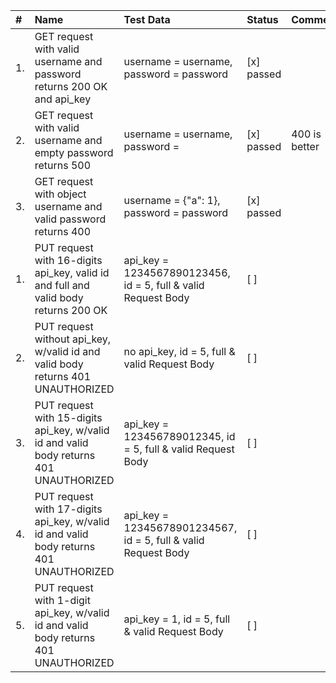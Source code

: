 
| #  | Name                                                                                   | Test Data                                                      | Status     | Comment       |
|:---|:---------------------------------------------------------------------------------------|:---------------------------------------------------------------|:-----------|:--------------|
| 1. | GET request with valid username and password returns 200 OK and api_key                | username = username, password = password                       | [x] passed |               |
| 2. | GET request with valid username and empty password returns 500                         | username = username, password =                                | [x] passed | 400 is better |
| 3. | GET request with object username and valid password returns 400                        | username = {"a": 1}, password = password                       | [x] passed |               |
| 1. | PUT request with 16-digits api_key, valid id and full and valid body returns 200 OK    | api_key = 1234567890123456, id = 5, full & valid Request Body  | [ ]        |               |
| 2. | PUT request without api_key, w/valid id and valid body returns 401 UNAUTHORIZED        | no api_key, id = 5, full & valid Request Body                  | [ ]        |               |
| 3. | PUT request with 15-digits api_key, w/valid id and valid body returns 401 UNAUTHORIZED | api_key = 123456789012345, id = 5, full & valid Request Body   | [ ]        |               |
| 4. | PUT request with 17-digits api_key, w/valid id and valid body returns 401 UNAUTHORIZED | api_key = 12345678901234567, id = 5, full & valid Request Body | [ ]        |               |
| 5. | PUT request with 1-digit api_key, w/valid id and valid body returns 401 UNAUTHORIZED   | api_key = 1, id = 5, full & valid Request Body                 | [ ]        |               |


